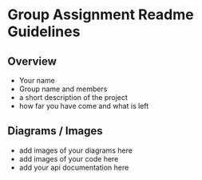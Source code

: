 # Group Assignment Readme Guidelines

## Overview

- Your name
- Group name and members
- a short description of the project
- how far you have come and what is left

## Diagrams / Images
- add images of your diagrams here
- add images of your code here
- add your api documentation here

